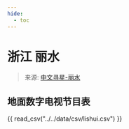 ```yaml
---
hide:
  - toc
---
```


# 浙江 丽水

> 来源: [中文寻星-丽水](http://dtmb.saoing.com/lishui.htm)

## 地面数字电视节目表

{{ read_csv("../../data/csv/lishui.csv") }}
